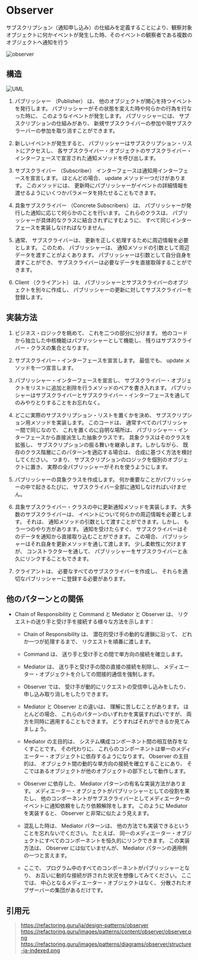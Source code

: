 # Observer
サブスクリプション（通知申し込み）の仕組みを定義することにより、観察対象オブジェクトに何かイベントが発生した時、そのイベントの観察者である複数のオブジェクトへ通知を行う

![observer](https://refactoring.guru/images/patterns/content/observer/observer.png)

## 構造
![UML](https://refactoring.guru/images/patterns/diagrams/observer/structure-indexed.png)

1. パブリッシャー （Publisher） は、 他のオブジェクトが関心を持つイベントを発行します。 パブリッシャーがその状態を変えた時や何らかの行為を行なった時に、 このようなイベントが発生します。 パブリッシャーには、 サブスクリプションの仕組みがあり、 新規サブスクライバーの参加や現サブスクラーバーの参加を取り消すことができます。

2. 新しいイベントが発生すると、 パブリッシャーはサブスクリプション・リストにアクセスし、 各サブスクライバー・オブジェクトのサブスクライバー・インターフェースで宣言された通知メソッドを呼び出します。

3. サブスクライバー （Subscriber） インターフェースは通知用インターフェースを宣言します。 ほとんどの場合、 update メソッド一つだけがあります。 このメソッドには、 更新時にパブリッシャーがイベントの詳細情報を渡せるようにいくつかパラメータを持たせることもできます。

4. 具象サブスクライバー （Concrete Subscribers） は、 パブリッシャーが発行した通知に応じて何らかのことを行います。 これらのクラスは、 パブリッシャーが具体的なクラスに結合されずにすむように、 すべて同じインターフェースを実装しなければなりません。

5. 通常、 サブスクライバーは、 更新を正しく処理するために周辺情報を必要とします。 このため、 パブリッシャーは、 通知メソッドの引数として周辺データを渡すことがよくあります。 パブリッシャーは引数として自分自身を渡すことができ、 サブスクライバーは必要なデータを直接取得することができます。

6. Client （クライアント） は、 パブリッシャーとサブスクライバーのオブジェクトを別々に作成し、 パブリッシャーの更新に対してサブスクライバーを登録します。

## 実装方法
1. ビジネス・ロジックを眺めて、 これを二つの部分に分けます。 他のコードから独立した中核機能はパブリッシャーとして機能し、 残りはサブスクライバー・クラスの集合となります。

2. サブスクライバー・インターフェースを宣言します。 最低でも、 update メソッドを一つ宣言します。

3. パブリッシャー・インターフェースを宣言し、 サブスクライバー・オブジェクトをリストに追加と削除を行うメソッドのペアを書き入れます。 パブリッシャーはサブスクライバーとサブスクライバー・インターフェースを通してのみやりとりすることをお忘れなく。

4. どこに実際のサブスクリプション・リストを置くかを決め、 サブスクリプション用メソッドを実装します。 このコードは、 通常すべてのパブリッシャー間で同じなので、 これを置くのに自明な場所は、 パブリッシャー・インターフェースから直接派生した抽象クラスです。 具象クラスはそのクラスを拡張し、 サブスクリプションの振る舞いを継承します。しかしながら、 既存のクラス階層にこのパターンを適応する場合は、 合成に基づく方法を検討してください。 つまり、 サブスクリプションのロジックを個別のオブジェクトに置き、 実際の全パブリッシャーがそれを使うようにします。

5. パブリッシャーの具象クラスを作成します。 何か重要なことがパブリッシャーの中で起きるたびに、 サブスクライバー全部に通知しなければいけません。

6. 具象サブスクライバー・クラスの中に更新通知メソッドを実装します。 大多数のサブスクライバーは、 イベントについて何らかの周辺情報を必要とします。 それは、 通知メソッドの引数として渡すことができます。しかし、 もう一つのやり方があります。 通知を受けたらすぐ、 サブスクライバーはそのデータを通知から直接取り込むことができます。 この場合、 パブリッシャーはそれ自身を更新メソッドを通して渡します。 少し柔軟性に欠けますが、 コンストラクターを通して、 パブリッシャーをサブスクライバーと永久にリンクすることもできます。

7. クライアントは、 必要なすべてのサブスクライバーを作成し、 それらを適切なパブリッシャーに登録する必要があります。

## 他のパターンとの関係
- Chain of Responsibility と Command と Mediator と Observer は、 リクエストの送り手と受け手を接続する様々な方法を示します：

  - Chain of Responsibility は、 潜在的受け手の動的な連鎖に沿って、 どれか一つが処理するまで、 リクエストを順番に渡します。
  - Command は、 送り手と受け手との間で単方向の接続を確立します。
  - Mediator は、 送り手と受け手の間の直接の接続を削除し、 メディエーター・オブジェクトを介しての間接的通信を強制します。
  - Observer では、 受け手が動的にリクエストの受信申し込みをしたり、 申し込み取り消しをしたりできます。

  - Mediator と Observer との違いは、 理解に苦しむことがあります。 ほとんどの場合、 これらのパターンのいずれかを実装すればいですが、 両方を同時に適用することもできます。 どうすればそれができるか見てみましょう。

  - Mediator の主目的は、 システム構成コンポーネント間の相互依存をなくすことです。 その代わりに、 これらのコンポーネントは単一のメディエーター・オブジェクトに依存するようになります。 Observer の主目的は、 オブジェクト間の動的な単方向の接続を確立することにあり、 そこではあるオブジェクトが他のオブジェクトの部下として動作します。

  - Observer に依存した、 Mediator パターンの有名な実装方法があります。 メディエーター・オブジェクトがパブリッシャーとしての役割を果たし、 他のコンポーネントがサブスクライバーとしてメディエーターのイベントに通知依頼をしたり依頼解除をします。 このように Mediator を実装すると、 Observer と非常に似たよう見えます。

  - 混乱した時は、 Mediator パターンは、 他の方法でも実装できるということを忘れないでください。 たとえば、 同一のメディエーター・オブジェクトにすべてのコンポーネントを恒久的にリンクできます。 この実装方法は、 Observer には似ていませんが、 Mediator パターンの適用例の一つと言えます。

  - ここで、 プログラム中のすべてのコンポーネントがパブリッシャーとなり、 お互いに動的な接続が許された状況を想像してみてください。 ここでは、 中心となるメディエーター・オブジェクトはなく、 分散されたオブザーバーの集団があるだけです。

## 引用元

> https://refactoring.guru/ja/design-patterns/observer
> https://refactoring.guru/images/patterns/content/observer/observer.png
> https://refactoring.guru/images/patterns/diagrams/observer/structure-ja-indexed.png